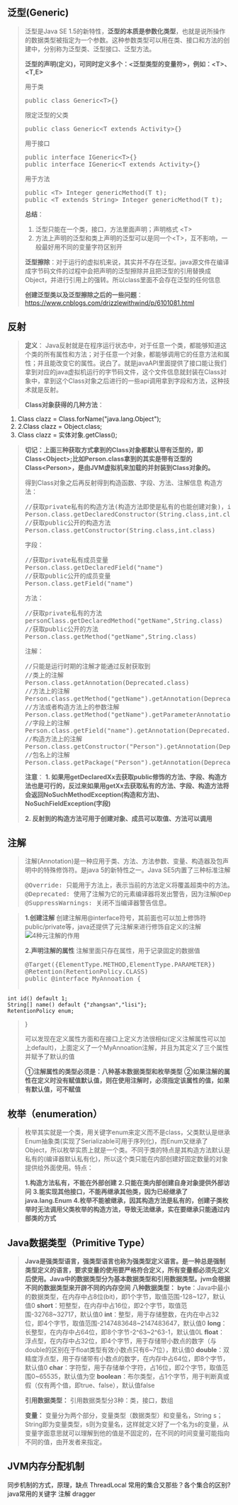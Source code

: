 ## 泛型(Generic) ##
>泛型是Java SE 1.5的新特性，**泛型的本质是参数化类型**，也就是说所操作的数据类型被指定为一个参数。这种参数类型可以用在类、接口和方法的创建中，分别称为泛型类、泛型接口、泛型方法。
>
>**泛型的声明(定义)，可同时定义多个：<泛型类型的变量符>，例如：&lt;T&gt;、&lt;T,E&gt;**
>
>用于类
><pre>public class Generic&lt;T&gt;{}</pre>限定泛型的父类
><pre>public class Generic&lt;T extends Activity&gt;{}</pre>用于接口
><pre>public interface IGeneric&lt;T&gt;{}
>public interface IGeneric&lt;T extends Activity&gt;{}</pre>用于方法
><pre>public &lt;T&gt; Integer genericMethod(T t);
>public &lt;T extends String&gt; Integer genericMethod(T t);</pre>    
>**总结**：
>1. 泛型只能在一个类，接口，方法里面声明；声明格式 &lt;T&gt;
>2. 方法上声明的泛型和类上声明的泛型可以是同一个&lt;T&gt;，互不影响，一般最好用不同的变量字符区别开
>
>**泛型擦除**：对于运行的虚拟机来说，其实并不存在泛型。java源文件在编译成字节码文件的过程中会把声明的泛型擦除并且把泛型的引用替换成Object，并进行引用上的强转。所以class里面不会存在泛型的任何信息
>
>**创建泛型类以及泛型擦除之后的一些问题**：https://www.cnblogs.com/drizzlewithwind/p/6101081.html


## 反射 ##
>**定义**：
>Java反射就是在程序运行状态中，对于任意一个类，都能够知道这个类的所有属性和方法；对于任意一个对象，都能够调用它的任意方法和属性；并且能改变它的属性。说白了。就是javaAPI里面提供了接口能让我们拿到对应的java虚拟机运行的字节码文件，这个文件信息就封装在Class对象中，拿到这个Class对象之后进行的一些api调用拿到字段和方法，这种技术就是反射。
>
>**Class对象获得的几种方法**：
>
1. Class clazz = Class.forName("java.lang.Object");
2. 2.Class clazz = Object.class;
3. Class clazz = 实体对象.getClass();

>**切记：上面三种获取方式拿到的Class对象都默认带有泛型的，即Class&lt;Object&gt;;比如Person.class拿到的其实是带有泛型的Class&lt;Person&gt;，是由JVM虚拟机来加载的并封装到Class<T>对象的。**
>
>得到Class对象之后再反射得到构造函数、字段、方法、注解信息
>构造方法：
><pre>
>//获取private私有的构造方法(构造方法即使是私有的也能创建对象)，int.class是一个引用，JVM运行时，int类型Class对象已经建立，通过int.class来引用
>Person.class.getDeclaredConstructor(String.class,int.class)
>//获取public公开的构造方法
>Person.class.getConstructor(String.class,int.class)
></pre>
>字段：
><pre>
>//获取private私有成员变量
>Person.class.getDeclaredField("name")
>//获取public公开的成员变量
>Person.class.getField("name")
></pre>
>方法：
><pre>
>//获取private私有的方法
>personClass.getDeclaredMethod("getName",String.class)
>//获取public公开的方法
>Person.class.getMethod("getName",String.class)
></pre>
>注解：
><pre>
>//只能是运行时期的注解才能通过反射获取到
>//类上的注解
>Person.class.getAnnotation(Deprecated.class)
>//方法上的注解
>Person.class.getMethod("getName").getAnnotation(Deprecated.class)
>//方法或者构造方法上的参数注解
>Person.class.getMethod("getName").getParameterAnnotations()[0][0]
>//字段上的注解
>Person.class.getField("name").getAnnotation(Deprecated.class)
>//构造方法上的注解
>Person.class.getConstructor("Person").getAnnotation(Deprecated.class)
>//包名上的注解
>Person.class.getPackage("Person").getAnnotation(Deprecated.class)
></pre>
>
>**注意**：
>**1. 如果用getDeclaredXx去获取public修饰的方法、字段、构造方法也是可行的，反过来如果用getXx去获取私有的方法、字段、构造方法将会返回NoSuchMethodException(构造和方法)、NoSuchFieldException(字段)**
>
>**2. 反射到的构造方法可用于创建对象、成员可以取值、方法可以调用**



## 注解 ##
>注解(Annotation)是一种应用于类、方法、方法参数、变量、构造器及包声明中的特殊修饰符。是java 5的新特性之一。Java SE5内置了三种标准注解
><pre>
>@Override: 只能用于方法上，表示当前的方法定义将覆盖超类中的方法。
>@Deprecated: 使用了注解为它的元素编译器将发出警告，因为注解@Deprecated是不赞成使用的代码，被弃用的代码。
>@SuppressWarnings: 关闭不当编译器警告信息。
></pre>

>**1.创建注解**
>创建注解用@interface符号，其前面也可以加上修饰符public/private等，java还提供了元注解来进行修饰自定义的注解
>![4种元注解的作用](https://i.imgur.com/SR6NXli.png)
>
>**2.声明注解的属性**
>注解里面只存在属性，用于记录固定的数据值
><pre>
>@Target({ElementType.METHOD,ElementType.PARAMETER})
>@Retention(RetentionPolicy.CLASS)
>public @interface MyAnnoation {
    int id() default 1;
    String[] name() default {"zhangsan","lisi"};
    RetentionPolicy enum;
>}
></pre>
>
>可以发现在定义属性方面和在接口上定义方法很相似(定义注解属性可以加上default)，上面定义了一个MyAnnoation注解，并且为其定义了三个属性并赋予了默认的值
>
>**①注解属性的类型必须是：八种基本数据类型和枚举类型**
>**②如果注解的属性在定义时没有赋值默认值，则在使用注解时，必须指定该属性的值，如果有默认值，可不赋值**


## 枚举（enumeration） ##
>枚举其实就是一个类，用关键字enum来定义而不是class，父类默认是继承Enum抽象类(实现了Serializable可用于序列化)，而Enum又继承了Object，所以枚举实质上就是一个类。不同于类的特点是其构造方法默认是私有的(编译器默认私有化)，所以这个类只能在内部创建好固定数量的对象提供给外面使用。特点：
>
>**1.构造方法私有，不能在外部创建**
>**2.只能在类内部创建自身对象提供外部访问**
>**3.能实现其他接口，不能再继承其他类，因为已经继承了java.lang.Enum**
>**4.枚举不能被继承，因其构造方法是私有的，创建子类枚举时无法调用父类枚举的构造方法，导致无法继承，实在要继承只能通过内部类的方式**

## Java数据类型（Primitive Type） ##

>**Java是强类型语言，强类型语言也称为强类型定义语言。是一种总是强制类型定义的语言，要求变量的使用要严格符合定义，所有变量都必须先定义后使用。Java中的数据类型分为基本数据类型和引用数据类型。jvm会根据不同的数据类型来开辟不同的内存空间**
>**八种数据类型：**
>**byte**：Java中最小的数据类型，在内存中占8位(bit)，即1个字节，取值范围-128~127，默认值0
>**short**：短整型，在内存中占16位，即2个字节，取值范围-32768~32717，默认值0
>**int**：整型，用于存储整数，在内在中占32位，即4个字节，取值范围-2147483648~2147483647，默认值0
>**long**：长整型，在内存中占64位，即8个字节-2^63~2^63-1，默认值0L
>**float**：浮点型，在内存中占32位，即4个字节，用于存储带小数点的数字（与double的区别在于float类型有效小数点只有6~7位），默认值0
>**double**：双精度浮点型，用于存储带有小数点的数字，在内存中占64位，即8个字节，默认值0
>**char**：字符型，用于存储单个字符，占16位，即2个字节，取值范围0~65535，默认值为空
>**boolean**：布尔类型，占1个字节，用于判断真或假（仅有两个值，即true、false），默认值false
>
>**引用数据类型：**
>引用数据类型分3种：类，接口，数组
>
>**变量：**
>变量分为两个部分，变量类型（数据类型）和变量名，String s；String即为变量类型，s则为变量名，这样就定义好了一个名为s的变量，从变量字面意思就可以理解到他的值是不固定的，在不同的时间变量可能指向不同的值，由开发者来指定。

## JVM内存分配机制 ##

同步机制的方式，原理，缺点
ThreadLocal
常用的集合又那些？各个集合的区别?
java常用的关键字
注解
dragger

